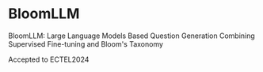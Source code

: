 # BloomLLM

BloomLLM: Large Language Models Based Question Generation Combining Supervised Fine-tuning and Bloom's Taxonomy

Accepted to ECTEL2024
